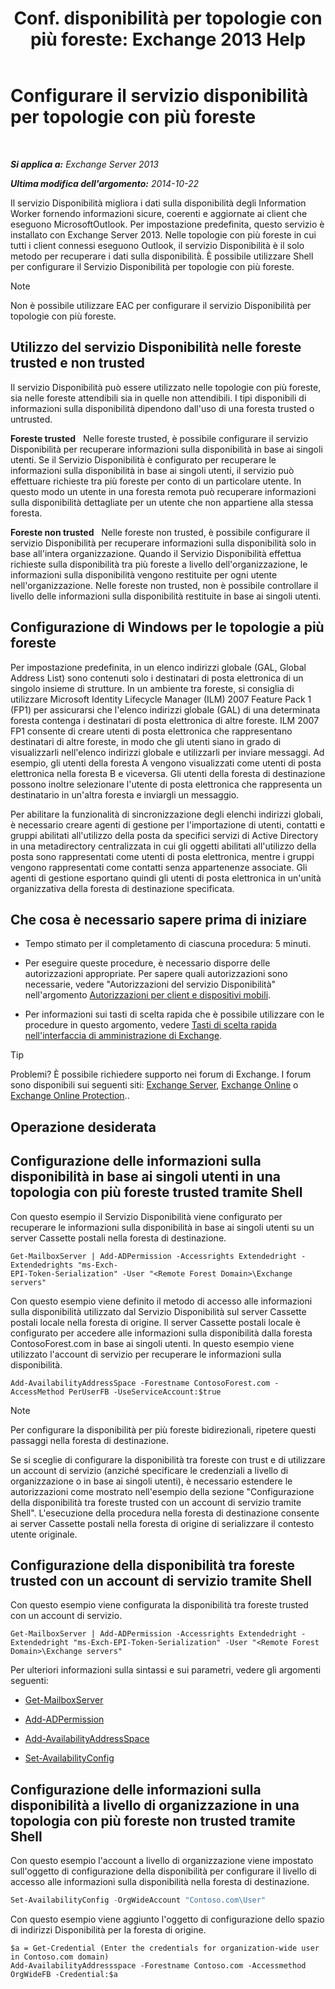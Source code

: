 ﻿---
title: 'Conf. disponibilità per topologie con più foreste: Exchange 2013 Help'
TOCTitle: Configurare il servizio disponibilità per topologie con più foreste
ms:assetid: f1e7d407-f0d3-47a7-8cc3-03c5980445d5
ms:mtpsurl: https://technet.microsoft.com/it-it/library/Bb125182(v=EXCHG.150)
ms:contentKeyID: 52063118
ms.date: 05/22/2018
mtps_version: v=EXCHG.150
ms.translationtype: MT
---

# Configurare il servizio disponibilità per topologie con più foreste

 

_**Si applica a:** Exchange Server 2013_

_**Ultima modifica dell'argomento:** 2014-10-22_

Il servizio Disponibilità migliora i dati sulla disponibilità degli Information Worker fornendo informazioni sicure, coerenti e aggiornate ai client che eseguono MicrosoftOutlook. Per impostazione predefinita, questo servizio è installato con Exchange Server 2013. Nelle topologie con più foreste in cui tutti i client connessi eseguono Outlook, il servizio Disponibilità è il solo metodo per recuperare i dati sulla disponibilità. È possibile utilizzare Shell per configurare il Servizio Disponibilità per topologie con più foreste.


> [!NOTE]
> Non è possibile utilizzare EAC per configurare il servizio Disponibilità per topologie con più foreste.



## Utilizzo del servizio Disponibilità nelle foreste trusted e non trusted

Il servizio Disponibilità può essere utilizzato nelle topologie con più foreste, sia nelle foreste attendibili sia in quelle non attendibili. I tipi disponibili di informazioni sulla disponibilità dipendono dall'uso di una foresta trusted o untrusted.

**Foreste trusted**   Nelle foreste trusted, è possibile configurare il servizio Disponibilità per recuperare informazioni sulla disponibilità in base ai singoli utenti. Se il Servizio Disponibilità è configurato per recuperare le informazioni sulla disponibilità in base ai singoli utenti, il servizio può effettuare richieste tra più foreste per conto di un particolare utente. In questo modo un utente in una foresta remota può recuperare informazioni sulla disponibilità dettagliate per un utente che non appartiene alla stessa foresta.

**Foreste non trusted**   Nelle foreste non trusted, è possibile configurare il servizio Disponibilità per recuperare informazioni sulla disponibilità solo in base all'intera organizzazione. Quando il Servizio Disponibilità effettua richieste sulla disponibilità tra più foreste a livello dell'organizzazione, le informazioni sulla disponibilità vengono restituite per ogni utente nell'organizzazione. Nelle foreste non trusted, non è possibile controllare il livello delle informazioni sulla disponibilità restituite in base ai singoli utenti.

## Configurazione di Windows per le topologie a più foreste

Per impostazione predefinita, in un elenco indirizzi globale (GAL, Global Address List) sono contenuti solo i destinatari di posta elettronica di un singolo insieme di strutture. In un ambiente tra foreste, si consiglia di utilizzare Microsoft Identity Lifecycle Manager (ILM) 2007 Feature Pack 1 (FP1) per assicurarsi che l'elenco indirizzi globale (GAL) di una determinata foresta contenga i destinatari di posta elettronica di altre foreste. ILM 2007 FP1 consente di creare utenti di posta elettronica che rappresentano destinatari di altre foreste, in modo che gli utenti siano in grado di visualizzarli nell'elenco indirizzi globale e utilizzarli per inviare messaggi. Ad esempio, gli utenti della foresta A vengono visualizzati come utenti di posta elettronica nella foresta B e viceversa. Gli utenti della foresta di destinazione possono inoltre selezionare l'utente di posta elettronica che rappresenta un destinatario in un'altra foresta e inviargli un messaggio.

Per abilitare la funzionalità di sincronizzazione degli elenchi indirizzi globali, è necessario creare agenti di gestione per l'importazione di utenti, contatti e gruppi abilitati all'utilizzo della posta da specifici servizi di Active Directory in una metadirectory centralizzata in cui gli oggetti abilitati all'utilizzo della posta sono rappresentati come utenti di posta elettronica, mentre i gruppi vengono rappresentati come contatti senza appartenenze associate. Gli agenti di gestione esportano quindi gli utenti di posta elettronica in un'unità organizzativa della foresta di destinazione specificata.

## Che cosa è necessario sapere prima di iniziare

  - Tempo stimato per il completamento di ciascuna procedura: 5 minuti.

  - Per eseguire queste procedure, è necessario disporre delle autorizzazioni appropriate. Per sapere quali autorizzazioni sono necessarie, vedere "Autorizzazioni del servizio Disponibilità" nell'argomento [Autorizzazioni per client e dispositivi mobili](clients-and-mobile-devices-permissions-exchange-2013-help.md).

  - Per informazioni sui tasti di scelta rapida che è possibile utilizzare con le procedure in questo argomento, vedere [Tasti di scelta rapida nell'interfaccia di amministrazione di Exchange](keyboard-shortcuts-in-the-exchange-admin-center-exchange-online-protection-help.md).


> [!TIP]
> Problemi? È possibile richiedere supporto nei forum di Exchange. I forum sono disponibili sui seguenti siti: <A href="https://go.microsoft.com/fwlink/p/?linkid=60612">Exchange Server</A>, <A href="https://go.microsoft.com/fwlink/p/?linkid=267542">Exchange Online</A> o <A href="https://go.microsoft.com/fwlink/p/?linkid=285351">Exchange Online Protection</A>..



## Operazione desiderata

## Configurazione delle informazioni sulla disponibilità in base ai singoli utenti in una topologia con più foreste trusted tramite Shell

Con questo esempio il Servizio Disponibilità viene configurato per recuperare le informazioni sulla disponibilità in base ai singoli utenti su un server Cassette postali nella foresta di destinazione.

    Get-MailboxServer | Add-ADPermission -Accessrights Extendedright -Extendedrights "ms-Exch-
    EPI-Token-Serialization" -User "<Remote Forest Domain>\Exchange servers"

Con questo esempio viene definito il metodo di accesso alle informazioni sulla disponibilità utilizzato dal Servizio Disponibilità sul server Cassette postali locale nella foresta di origine. Il server Cassette postali locale è configurato per accedere alle informazioni sulla disponibilità dalla foresta ContosoForest.com in base ai singoli utenti. In questo esempio viene utilizzato l'account di servizio per recuperare le informazioni sulla disponibilità.

    Add-AvailabilityAddressSpace -Forestname ContosoForest.com -AccessMethod PerUserFB -UseServiceAccount:$true


> [!NOTE]
> Per configurare la disponibilità per più foreste bidirezionali, ripetere questi passaggi nella foresta di destinazione.



Se si sceglie di configurare la disponibilità tra foreste con trust e di utilizzare un account di servizio (anziché specificare le credenziali a livello di organizzazione o in base ai singoli utenti), è necessario estendere le autorizzazioni come mostrato nell'esempio della sezione "Configurazione della disponibilità tra foreste trusted con un account di servizio tramite Shell". L'esecuzione della procedura nella foresta di destinazione consente ai server Cassette postali nella foresta di origine di serializzare il contesto utente originale.

## Configurazione della disponibilità tra foreste trusted con un account di servizio tramite Shell

Con questo esempio viene configurata la disponibilità tra foreste trusted con un account di servizio.

    Get-MailboxServer | Add-ADPermission -Accessrights Extendedright -Extendedright "ms-Exch-EPI-Token-Serialization" -User "<Remote Forest Domain>\Exchange servers"

Per ulteriori informazioni sulla sintassi e sui parametri, vedere gli argomenti seguenti:

  - [Get-MailboxServer](https://technet.microsoft.com/it-it/library/bb123539\(v=exchg.150\))

  - [Add-ADPermission](https://technet.microsoft.com/it-it/library/bb124403\(v=exchg.150\))

  - [Add-AvailabilityAddressSpace](https://technet.microsoft.com/it-it/library/bb124122\(v=exchg.150\))

  - [Set-AvailabilityConfig](https://technet.microsoft.com/it-it/library/bb124103\(v=exchg.150\))

## Configurazione delle informazioni sulla disponibilità a livello di organizzazione in una topologia con più foreste non trusted tramite Shell

Con questo esempio l'account a livello di organizzazione viene impostato sull'oggetto di configurazione della disponibilità per configurare il livello di accesso alle informazioni sulla disponibilità nella foresta di destinazione.

```powershell
Set-AvailabilityConfig -OrgWideAccount "Contoso.com\User"
```

Con questo esempio viene aggiunto l'oggetto di configurazione dello spazio di indirizzi Disponibilità per la foresta di origine.

    $a = Get-Credential (Enter the credentials for organization-wide user in Contoso.com domain)
    Add-AvailabilityAddressspace -Forestname Contoso.com -Accessmethod OrgWideFB -Credential:$a

